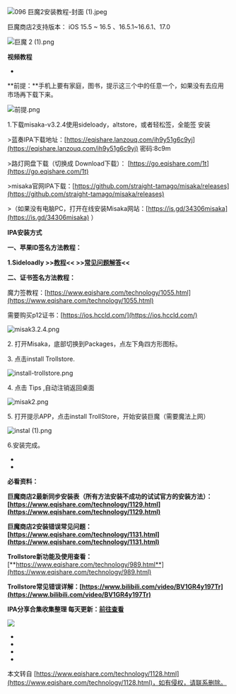 ![096 巨魔2安装教程-封面 (1).jpeg](https://www.eqishare.com/zb_users/upload/2023/11/202311281701179751750398.jpeg)

巨魔商店2支持版本： iOS 15.5 ~ 16.5 、16.5.1~16.6.1、17.0

![巨魔 2 (1).png](https://www.eqishare.com/zb_users/upload/2023/11/202311281701153230597400.png)

**视频教程**

-

**前提：**手机上要有家庭，图书，提示这三个中的任意一个，如果没有去应用市场再下载下来。

![前提.png](https://www.eqishare.com/zb_users/upload/2023/11/202311281701150477884177.png)

1.下载misaka-v3.2.4使用sideloady，altstore，或者轻松签，全能签 安装

\>蓝奏IPA下载地址：[https://eqishare.lanzouq.com/ih9y51g6c9yj](https://eqishare.lanzouq.com/ih9y51g6c9yj) 密码:8c9m

\>路灯网盘下载（切换成 Download下载）： [https://go.eqishare.com/1t](https://go.eqishare.com/1t)

\>misaka官网IPA下载：[https://github.com/straight-tamago/misaka/releases](https://github.com/straight-tamago/misaka/releases)

\>（如果没有电脑PC，打开在线安装Misaka网站：[https://is.gd/34306misaka](https://is.gd/34306misaka) ）

**IPA安装方式**

**一、苹果ID签名方法教程：**

**1.Sideloadly >>**[**教程**](https://www.eqishare.com/technology/943.html)**<< >>**[**常见问题解答**](https://www.eqishare.com/technology/946.html)**<<**

**二、证书签名方法教程：**

魔力签教程：[https://www.eqishare.com/technology/1055.html](https://www.eqishare.com/technology/1055.html)

需要购买p12证书：[https://ios.hccld.com/](https://ios.hccld.com/)

![misak3.2.4.png](https://www.eqishare.com/zb_users/upload/2023/11/202311281701150620625959.png)

2\. 打开Misaka，底部切换到Packages，点左下角四方形图标。

3\. 点击install Trollstore.

![install-trollstore.png](https://www.eqishare.com/zb_users/upload/2023/11/202311281701150673605534.png)

4\. 点击 Tips ,自动注销返回桌面

![misak2.png](https://www.eqishare.com/zb_users/upload/2023/11/202311281701150692285830.png)

5\. 打开提示APP，点击install TrollStore，开始安装巨魔（需要魔法上网）

![instal (1).png](https://www.eqishare.com/zb_users/upload/2023/11/202311281701151143341211.png)

6.安装完成。

-

-

**必看资料：**

**巨魔商店2最新同步安装表（所有方法安装不成功的试试官方的安装方法）：[https://www.eqishare.com/technology/1129.html](https://www.eqishare.com/technology/1129.html)**

**巨魔商店2安装错误常见问题：[https://www.eqishare.com/technology/1131.html](https://www.eqishare.com/technology/1131.html)**

**Trollstore新功能及使用查看：**[**https://www.eqishare.com/technology/989.html**](https://www.eqishare.com/technology/989.html)

**Trollstore常见错误详解：[https://www.bilibili.com/video/BV1GR4y197Tr](https://www.bilibili.com/video/BV1GR4y197Tr)**

**IPA分享合集收集整理 每天更新：[前往查看](https://www.eqishare.com/softwaretool/999.html)**

![](https://www.eqishare.com/zb_users/upload/2022/07/ipadownload.png)

-

-

-

-

本文转自 [https://www.eqishare.com/technology/1128.html](https://www.eqishare.com/technology/1128.html)，如有侵权，请联系删除。